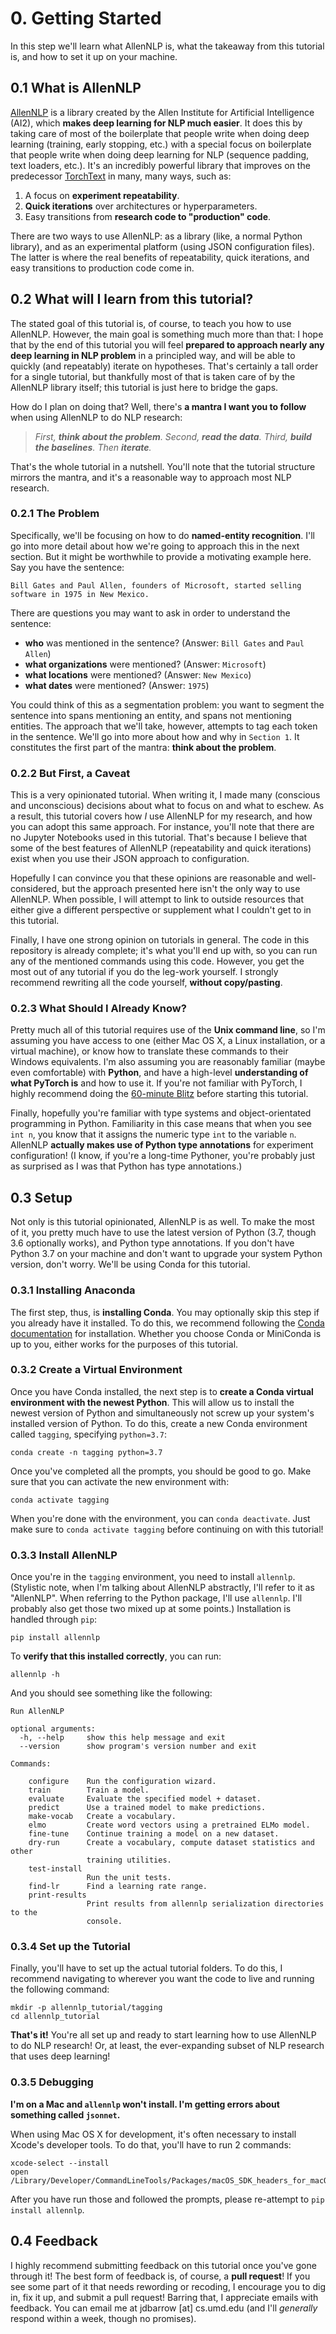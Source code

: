 # 0. Getting Started

In this step we'll learn what AllenNLP is, what the takeaway from this tutorial is, and how to set it up on your machine.

## 0.1 What is AllenNLP

[AllenNLP](https://allennlp.org/ "AllenNLP Homepage") is a library created by the Allen Institute for Artificial Intelligence (AI2), which **makes deep learning for NLP much easier**.
It does this by taking care of most of the boilerplate that people write when doing deep learning (training, early stopping, etc.) with a special focus on boilerplate that people write when doing deep learning for NLP (sequence padding, text loaders, etc.).
It's an incredibly powerful library that improves on the predecessor [TorchText](https://github.com/pytorch/text) in many, many ways, such as:

1. A focus on **experiment repeatability**.
2. **Quick iterations** over architectures or hyperparameters.
3. Easy transitions from **research code to "production" code**.

There are two ways to use AllenNLP: as a library (like, a normal Python library), and as an experimental platform (using JSON configuration files).
The latter is where the real benefits of repeatability, quick iterations, and easy transitions to production code come in.

## 0.2 What will I learn from this tutorial?

The stated goal of this tutorial is, of course, to teach you how to use AllenNLP.
However, the main goal is something much more than that: I hope that by the end of this tutorial you will feel **prepared to approach nearly any deep learning in NLP problem** in a principled way, and will be able to quickly (and repeatably) iterate on hypotheses.
That's certainly a tall order for a single tutorial, but thankfully most of that is taken care of by the AllenNLP library itself; this tutorial is just here to bridge the gaps.

How do I plan on doing that?
Well, there's **a mantra I want you to follow** when using AllenNLP to do NLP research:

> *First, __think about the problem__. Second, __read the data__. Third, __build the baselines__. Then __iterate__.*

That's the whole tutorial in a nutshell.
You'll note that the tutorial structure mirrors the mantra, and it's a reasonable way to approach most NLP research.

### 0.2.1 The Problem

Specifically, we'll be focusing on how to do **named-entity recognition**.
I'll go into more detail about how we're going to approach this in the next section.
But it might be worthwhile to provide a motivating example here.
Say you have the sentence:

```
Bill Gates and Paul Allen, founders of Microsoft, started selling software in 1975 in New Mexico.
```

There are questions you may want to ask in order to understand the sentence:

- **who** was mentioned in the sentence? (Answer: `Bill Gates` and `Paul Allen`)
- **what organizations** were mentioned? (Answer: `Microsoft`)
- **what locations** were mentioned? (Answer: `New Mexico`)
- **what dates** were mentioned? (Answer: `1975`)

You could think of this as a segmentation problem: you want to segment the sentence into spans mentioning an entity, and spans not mentioning entities.
The approach that we'll take, however, attempts to tag each token in the sentence.
We'll go into more about how and why in `Section 1`.
It constitutes the first part of the mantra: **think about the problem**.

### 0.2.2 But First, a Caveat

This is a very opinionated tutorial.
When writing it, I made many (conscious and unconscious) decisions about what to focus on and what to eschew.
As a result, this tutorial covers how *I* use AllenNLP for my research, and how you can adopt this same approach.
For instance, you'll note that there are no Jupyter Notebooks used in this tutorial.
That's because I believe that some of the best features of AllenNLP (repeatability and quick iterations) exist when you use their JSON approach to configuration.

Hopefully I can convince you that these opinions are reasonable and well-considered, but the approach presented here isn't the only way to use AllenNLP.
When possible, I will attempt to link to outside resources that either give a different perspective or supplement what I couldn't get to in this tutorial.

Finally, I have one strong opinion on tutorials in general.
The code in this repository is already complete; it's what you'll end up with, so you can run any of the mentioned commands using this code.
However, you get the most out of any tutorial if you do the leg-work yourself.
I strongly recommend rewriting all the code yourself, **without copy/pasting**.

### 0.2.3 What Should I Already Know?

Pretty much all of this tutorial requires use of the **Unix command line**, so I'm assuming you have access to one (either Mac OS X, a Linux installation, or a virtual machine), or know how to translate these commands to their Windows equivalents.
I'm also assuming you are reasonably familiar (maybe even comfortable) with **Python**, and have a high-level **understanding of what PyTorch is** and how to use it.
If you're not familiar with PyTorch, I highly recommend doing the [60-minute Blitz](https://pytorch.org/tutorials/beginner/deep_learning_60min_blitz.html) before starting this tutorial.

Finally, hopefully you're familiar with type systems and object-orientated programming in Python.
Familiarity in this case means that when you see `int n`, you know that it assigns the numeric type `int` to the variable `n`.
AllenNLP **actually makes use of Python type annotations** for experiment configuration!
(I know, if you're a long-time Pythoner, you're probably just as surprised as I was that Python has type annotations.)

## 0.3 Setup

Not only is this tutorial opinionated, AllenNLP is as well.
To make the most of it, you pretty much have to use the latest version of Python (3.7, though 3.6 optionally works), and Python type annotations.
If you don't have Python 3.7 on your machine and don't want to upgrade your system Python version, don't worry.
We'll be using Conda for this tutorial.

### 0.3.1 Installing Anaconda

The first step, thus, is **installing Conda**.
You may optionally skip this step if you already have it installed.
To do this, we recommend following the [Conda documentation](https://docs.conda.io/projects/conda/en/latest/user-guide/install/) for installation.
Whether you choose Conda or MiniConda is up to you, either works for the purposes of this tutorial.

### 0.3.2 Create a Virtual Environment

Once you have Conda installed, the next step is to **create a Conda virtual environment with the newest Python**.
This will allow us to install the newest version of Python and simultaneously not screw up your system's installed version of Python.
To do this, create a new Conda environment called `tagging`, specifying `python=3.7`:

```
conda create -n tagging python=3.7
```

Once you've completed all the prompts, you should be good to go.
Make sure that you can activate the new environment with:

```
conda activate tagging
```

When you're done with the environment, you can `conda deactivate`.
Just make sure to `conda activate tagging` before continuing on with this tutorial!

### 0.3.3 Install AllenNLP

Once you're in the `tagging` environment, you need to install `allennlp`.
(Stylistic note, when I'm talking about AllenNLP abstractly, I'll refer to it as "AllenNLP". When referring to the Python package, I'll use `allennlp`. I'll probably also get those two mixed up at some points.)
Installation is handled through `pip`:

```
pip install allennlp
```

To **verify that this installed correctly**, you can run:

```
allennlp -h
```

And you should see something like the following:

```
Run AllenNLP

optional arguments:
  -h, --help     show this help message and exit
  --version      show program's version number and exit

Commands:

    configure    Run the configuration wizard.
    train        Train a model.
    evaluate     Evaluate the specified model + dataset.
    predict      Use a trained model to make predictions.
    make-vocab   Create a vocabulary.
    elmo         Create word vectors using a pretrained ELMo model.
    fine-tune    Continue training a model on a new dataset.
    dry-run      Create a vocabulary, compute dataset statistics and other
                 training utilities.
    test-install
                 Run the unit tests.
    find-lr      Find a learning rate range.
    print-results
                 Print results from allennlp serialization directories to the
                 console.
```

### 0.3.4 Set up the Tutorial

Finally, you'll have to set up the actual tutorial folders.
To do this, I recommend navigating to wherever you want the code to live and running the following command:

```
mkdir -p allennlp_tutorial/tagging
cd allennlp_tutorial
```

**That's it!**
You're all set up and ready to start learning how to use AllenNLP to do NLP research!
Or, at least, the ever-expanding subset of NLP research that uses deep learning!

### 0.3.5 Debugging

**I'm on a Mac and `allennlp` won't install. I'm getting errors about something called `jsonnet`.**

When using Mac OS X for development, it's often necessary to install Xcode's developer tools.
To do that, you'll have to run 2 commands:

```
xcode-select --install
open /Library/Developer/CommandLineTools/Packages/macOS_SDK_headers_for_macOS_10.14.pkg
```

After you have run those and followed the prompts, please re-attempt to `pip install allennlp`.

## 0.4 Feedback

I highly recommend submitting feedback on this tutorial once you've gone through it!
The best form of feedback is, of course, a **pull request**!
If you see some part of it that needs rewording or recoding, I encourage you to dig in, fix it up, and submit a pull request!
Barring that, I appreciate emails with feedback.
You can email me at jdbarrow [at] cs.umd.edu (and I'll *generally* respond within a week, though no promises).
